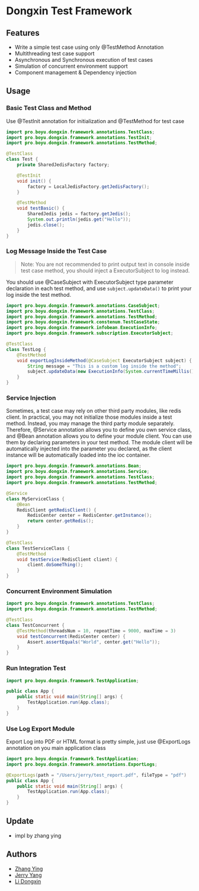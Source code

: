 # Dongxin Test Framework

## Features
- Write a simple test case using only @TestMethod Annotation
- Multithreading test case support
- Asynchronous and Synchronous execution of test cases
- Simulation of concurrent environment support
- Component management & Dependency injection

## Usage
### Basic Test Class and Method
Use @TestInit annotation for initialization and @TestMethod for test case
```Java
import pro.boyu.dongxin.framework.annotations.TestClass;
import pro.boyu.dongxin.framework.annotations.TestInit;
import pro.boyu.dongxin.framework.annotations.TestMethod;

@TestClass
class Test {
    private SharedJedisFactory factory;

    @TestInit
    void init() {
        factory = LocalJedisFactory.getJedisFactory();
    }

    @TestMethod
    void testBasic() {
        SharedJedis jedis = factory.getJedis();
        System.out.println(jedis.get("Hello"));
        jedis.close();
    }
}
```
### Log Message Inside the Test Case
> Note: You are not recommended to print output text in console inside test case method, you should inject a ExecutorSubject to log instead.

You should use @CaseSubject with ExecutorSubject type parameter declaration in each test method, and use `subject.updateData()` to print your log inside the test method.

```java
import pro.boyu.dongxin.framework.annotations.CaseSubject;
import pro.boyu.dongxin.framework.annotations.TestClass;
import pro.boyu.dongxin.framework.annotations.TestMethod;
import pro.boyu.dongxin.framework.constenum.TestCaseState;
import pro.boyu.dongxin.framework.infobean.ExecutionInfo;
import pro.boyu.dongxin.framework.subscription.ExecutorSubject;

@TestClass
class TestLog {
    @TestMethod
    void exportLogInsideMethod(@CaseSubject ExecutorSubject subject) {
        String message = "This is a custom log inside the method";
        subject.updateData(new ExecutionInfo(System.currentTimeMillis(), TestCaseState.RUNNING, message));
    }
}
```
### Service Injection
Sometimes, a test case may rely on other third party modules, like redis client. In practical, you may not initialize those modules inside a test method. Instead, you may manage the third party module separately.
Therefore, @Service annotation allows you to define you own service class, and @Bean annotation allows you to define your module client. You can use them by declaring parameters in your test method. 
The module client will be automatically injected into the parameter you declared, as the client instance will be automatically loaded into the ioc container.

```java
import pro.boyu.dongxin.framework.annotations.Bean;
import pro.boyu.dongxin.framework.annotations.Service;
import pro.boyu.dongxin.framework.annotations.TestClass;
import pro.boyu.dongxin.framework.annotations.TestMethod;

@Service
class MyServiceClass {
    @Bean
    RedisClient getRedisClient() {
        RedisCenter center = RedisCenter.getInstance();
        return center.getRedis();
    }
}

@TestClass
class TestServiceClass {
    @TestMethod
    void testService(RedisClient client) {
        client.doSomeThing();
    }
}
```
### Concurrent Environment Simulation
```Java
import pro.boyu.dongxin.framework.annotations.TestClass;
import pro.boyu.dongxin.framework.annotations.TestMethod;

@TestClass
class TestConcurrent {
    @TestMethod(threadsNum = 10, repeatTime = 9000, maxTime = 3)
    void testConcurrent(RedisCenter center) {
        Assert.assertEquals("World", center.get("Hello"));
    }
}
```
### Run Integration Test
```java
import pro.boyu.dongxin.framework.TestApplication;

public class App {
    public static void main(String[] args) {
        TestApplication.run(App.class);
    }
}
```

### Use Log Export Module
Export Log into PDF or HTML format is pretty simple, just use @ExportLogs annotation on you main application class
```java
import pro.boyu.dongxin.framework.TestApplication;
import pro.boyu.dongxin.framework.annotations.ExportLogs;

@ExportLogs(path = "/Users/jerry/test_report.pdf", fileType = "pdf")
public class App {
    public static void main(String[] args) {
        TestApplication.run(App.class);
    }
}
```


## Update
- impl by zhang ying

## Authors
- [Zhang Ying](https://github.com/shadoowz97)
- [Jerry Yang](https://boyu.pro)
- [Li Dongxin](https://github.com/Thesmall943)

